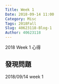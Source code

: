 ```yaml
---
Title: Week 1
Date: 2018-09-14 11:00
Category: Misc
Tags: 2018Fall
Slug: 40623118-Blog-1
Author: 40623118
---
```


2018 Week 1 心得

<!-- PELICAN_END_SUMMARY -->

發現問題
----

2018/09/14 week 1

